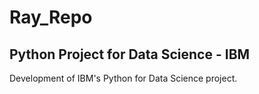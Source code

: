 # Ray_Repo

## Python Project for Data Science - IBM

Development of IBM's Python for Data Science project.
